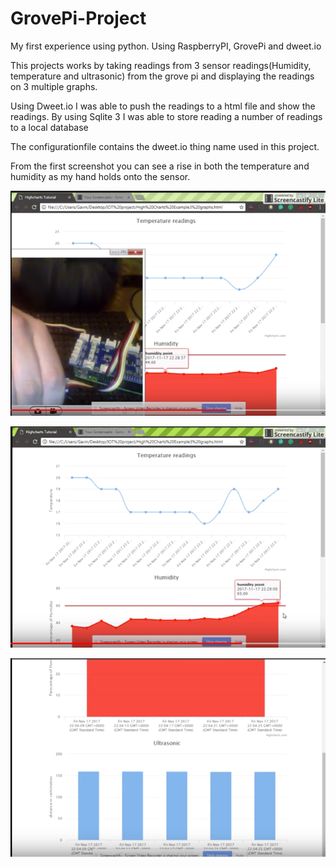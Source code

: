 # GrovePi-Project
My first experience using python. Using RaspberryPI, GrovePi and dweet.io 

This projects works by taking readings from 3 sensor readings(Humidity, temperature and ultrasonic) from the grove pi
and displaying the readings on 3 multiple graphs.

Using Dweet.io I was able to push the readings to a html file and show the readings.
By using Sqlite 3 I was able to store reading a number of readings to a local database

The configurationfile contains the dweet.io thing name used in this project.



From the first screenshot you can see a rise in both the temperature and humidity as my hand holds onto the sensor.


![](img/example%20rise.PNG)


![](img/2%20graphs.PNG)

![](img/3rdgraph.PNG)

